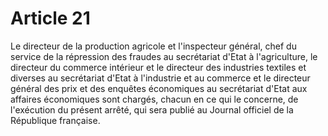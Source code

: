 # Article 21

Le directeur de la production agricole et l'inspecteur général, chef du service de la répression des fraudes au secrétariat d'Etat à l'agriculture, le directeur du commerce intérieur et le directeur des industries textiles et diverses au secrétariat d'Etat à l'industrie et au commerce et le directeur général des prix et des enquêtes économiques au secrétariat d'Etat aux affaires économiques sont chargés, chacun en ce qui le concerne, de l'exécution du présent arrêté, qui sera publié au Journal officiel de la République française.

